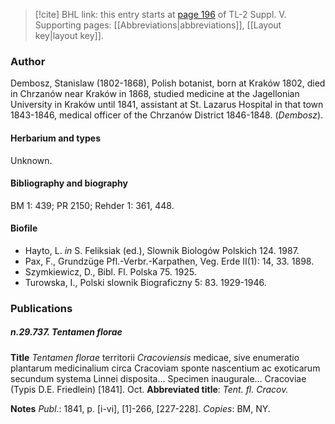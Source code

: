 > [!cite] BHL link: this entry starts at [page 196](https://www.biodiversitylibrary.org/item/103833#page/208/mode/1up) of TL-2 Suppl. V.
> Supporting pages: [[Abbreviations|abbreviations]], [[Layout key|layout key]].

### Author

Dembosz, Stanislaw (1802-1868), Polish botanist, born at Kraków 1802, died in Chrzanów near Kraków in 1868, studied medicine at the Jagellonian University in Kraków until 1841, assistant at St. Lazarus Hospital in that town 1843-1846, medical officer of the Chrzanów District 1846-1848. (*Dembosz*).

#### Herbarium and types

Unknown.

#### Bibliography and biography

BM 1: 439; PR 2150; Rehder 1: 361, 448.

#### Biofile

- Hayto, L. *in* S. Feliksiak (ed.), Slownik Biologów Polskich 124. 1987.
- Pax, F., Grundzüge Pfl.-Verbr.-Karpathen, Veg. Erde II(1): 14, 33. 1898.
- Szymkiewicz, D., Bibl. Fl. Polska 75. 1925.
- Turowska, I., Polski slownik Biograficzny 5: 83. 1929-1946.

### Publications

##### n.29.737. Tentamen florae

**Title**
*Tentamen florae* territorii *Cracoviensis* medicae, sive enumeratio plantarum medicinalium circa Cracoviam sponte nascentium ac exoticarum secundum systema Linnei disposita... Specimen inaugurale... Cracoviae (Typis D.E. Friedlein) \[1841\]. Oct.
**Abbreviated title**: *Tent. fl. Cracov.*

**Notes**
*Publ*.: 1841, p. \[i-vi\], \[1\]-266, \[227-228\]. *Copies*: BM, NY.

